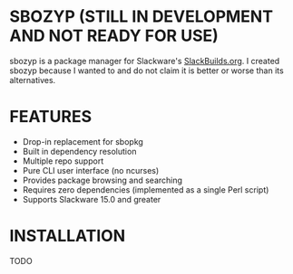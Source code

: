 # SBOZYP (STILL IN DEVELOPMENT AND NOT READY FOR USE)

sbozyp is a package manager for Slackware's [SlackBuilds.org](https://slackbuilds.org/). I created sbozyp because I wanted to and do not claim it is better or worse than its alternatives.

# FEATURES

* Drop-in replacement for sbopkg
* Built in dependency resolution
* Multiple repo support
* Pure CLI user interface (no ncurses)
* Provides package browsing and searching
* Requires zero dependencies (implemented as a single Perl script)
* Supports Slackware 15.0 and greater

# INSTALLATION

TODO

